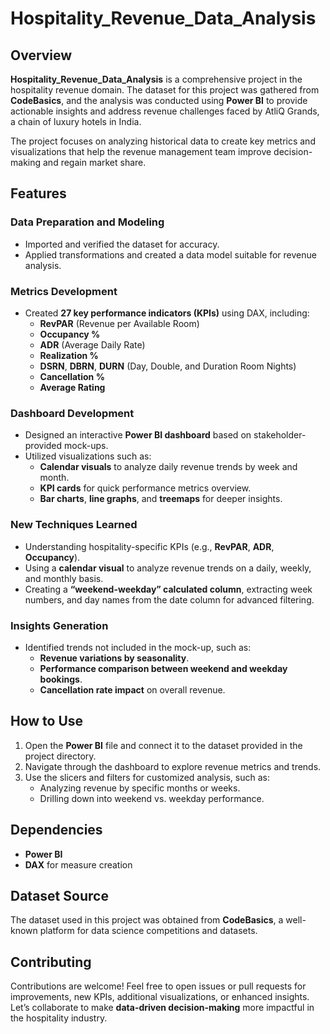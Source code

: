 # Hospitality_Revenue_Data_Analysis

## Overview

**Hospitality_Revenue_Data_Analysis** is a comprehensive project in the hospitality revenue domain. The dataset for this project was gathered from **CodeBasics**, and the analysis was conducted using **Power BI** to provide actionable insights and address revenue challenges faced by AtliQ Grands, a chain of luxury hotels in India.

The project focuses on analyzing historical data to create key metrics and visualizations that help the revenue management team improve decision-making and regain market share.


## Features

### Data Preparation and Modeling

- Imported and verified the dataset for accuracy.
- Applied transformations and created a data model suitable for revenue analysis.

### Metrics Development

- Created **27 key performance indicators (KPIs)** using DAX, including:
  - **RevPAR** (Revenue per Available Room)
  - **Occupancy %**
  - **ADR** (Average Daily Rate)
  - **Realization %**
  - **DSRN**, **DBRN**, **DURN** (Day, Double, and Duration Room Nights)
  - **Cancellation %**
  - **Average Rating**

### Dashboard Development

- Designed an interactive **Power BI dashboard** based on stakeholder-provided mock-ups.
- Utilized visualizations such as:
  - **Calendar visuals** to analyze daily revenue trends by week and month.
  - **KPI cards** for quick performance metrics overview.
  - **Bar charts**, **line graphs**, and **treemaps** for deeper insights.

### New Techniques Learned

- Understanding hospitality-specific KPIs (e.g., **RevPAR**, **ADR**, **Occupancy**).
- Using a **calendar visual** to analyze revenue trends on a daily, weekly, and monthly basis.
- Creating a **“weekend-weekday” calculated column**, extracting week numbers, and day names from the date column for advanced filtering.

### Insights Generation

- Identified trends not included in the mock-up, such as:
  - **Revenue variations by seasonality**.
  - **Performance comparison between weekend and weekday bookings**.
  - **Cancellation rate impact** on overall revenue.


## How to Use

1. Open the **Power BI** file and connect it to the dataset provided in the project directory.
2. Navigate through the dashboard to explore revenue metrics and trends.
3. Use the slicers and filters for customized analysis, such as:
   - Analyzing revenue by specific months or weeks.
   - Drilling down into weekend vs. weekday performance.


## Dependencies

- **Power BI**
- **DAX** for measure creation


## Dataset Source

The dataset used in this project was obtained from **CodeBasics**, a well-known platform for data science competitions and datasets.


## Contributing

Contributions are welcome! Feel free to open issues or pull requests for improvements, new KPIs, additional visualizations, or enhanced insights. Let’s collaborate to make **data-driven decision-making** more impactful in the hospitality industry.

